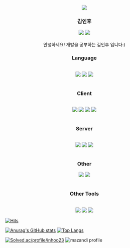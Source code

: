 <p align="center">
  <img src="https://capsule-render.vercel.app/api?type=wave&color=3DDC84&height=300&section=header&text=PINOMAKER&fontSize=70" />
</p>
 
<div align="center">
 <h3>김인후</h3>
 <a href = "https://www.instagram.com/pino._.hoo/"><img src="https://img.shields.io/badge/instagram-purple?style=flat-square&logo=Instagram&logoColor=white"/></a>
 <a href = "https://pinocchio-develope-stroy.tistory.com/"><img src="https://img.shields.io/badge/Blog-orange?style=flat-square&logo=Blogger&logoColor=white"/></a>
  <br />
  <br />
 안녕하세요! 개발을 공부하는 김인후 입니다:)
  <h3>Language</h3>
  <br />
  <img src="https://img.shields.io/badge/JavaScript-F4D53E?style=flat-square&logo=JavaScript&logoColor=white"/>
  <img src="https://img.shields.io/badge/typescript-%23007ACC.svg?style=for-the-badge&logo=TypeScript&logoColor=white"/>
  <img src="https://img.shields.io/badge/NodeJS-31B025?style=flat-square&logo=Node.js&logoColor=white"/>
  <br />
  <br />
  <h3>Client</h3>
  <br />
  <img src="https://img.shields.io/badge/React-blue?style=flat-square&logo=React&logoColor=white"/>   
  <img src="https://img.shields.io/badge/NextJS-blue?style=flat-square&logo=Next.js&logoColor=white"/>
  <img src="https://img.shields.io/badge/Redux-blue?style=flat-square&logo=Redux&logoColor=white"/>
  <img src="https://img.shields.io/badge/React Native-blue?style=flat-square&logo=React&logoColor=white"/>   
  <br />
  <br />
  <h3>Server</h3>
  <br />
  <img src="https://img.shields.io/badge/Spring boot-31B025?style=flat-square&logo=Spring Boot&logoColor=white"/>   
  <img src="https://img.shields.io/badge/Express-%23E0234E.svg?style=for-the-badge&logo=Express&logoColor=white"/> 
  <img src="https://img.shields.io/badge/NestJS-%23E0234E.svg?style=for-the-badge&logo=nestjs&logoColor=white"/>   
  <br />
  <br />
  <h3>Other</h3>
  <img src = "https://img.shields.io/badge/MySQL-%2300f.svg?style=for-the-badge&logo=mysql&logoColor=white" /> 
  <img src =" https://img.shields.io/badge/Jest-%23C21325?style=for-the-badge&logo=Jest&logoColor=white" />
  <br />
  <br />
  <h3>Other Tools</h3>
  <br />
  <img src =" https://img.shields.io/badge/Figma-%23C21325?style=for-the-badge&logo=Figma&logoColor=white" />
  <img src =" https://img.shields.io/badge/Slack-%23C21325?style=for-the-badge&logo=Slack&logoColor=white" />
  <img src =" https://img.shields.io/badge/Postman-%23C21325?style=for-the-badge&logo=Postman&logoColor=white" />
</div>


[![Hits](https://hits.seeyoufarm.com/api/count/incr/badge.svg?url=https%3A%2F%2Fgithub.com%2Fpino-hoo&count_bg=%2379C83D&title_bg=%23555555&icon=&icon_color=%23E7E7E7&title=hits&edge_flat=false)](https://hits.seeyoufarm.com)

[![Anurag's GitHub stats](https://github-readme-stats.vercel.app/api?username=pinomaker-hoo&show_icons=true&theme=radical)](https://github.com/anuraghazra/github-readme-stats) [![Top Langs](https://github-readme-stats.vercel.app/api/top-langs/?username=pinomaker-hoo&layout=compact)](https://github.com/anuraghazra/github-readme-stats)


[![Solved.ac/profile/inhoo23](http://mazassumnida.wtf/api/v2/generate_badge?boj=inhoo23)](https://solved.ac/inhoo23) ![mazandi profile](http://mazandi.herokuapp.com/api?handle={inhoo23}&theme=warm)

